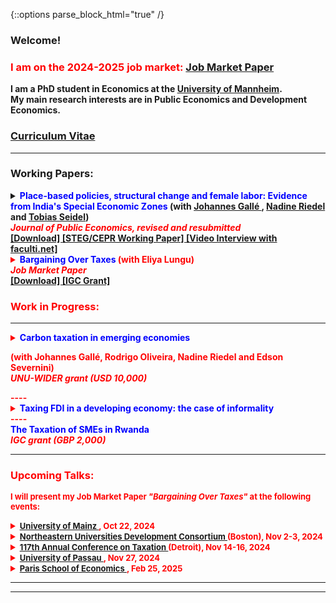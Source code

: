 {::options parse_block_html="true" /}

### Welcome!
### <b> <font color="red"> I am on the 2024-2025 job market:  <a href="https://danieloverbeck.github.io/JMP_Overbeck_Bargaining_Over_Taxes.pdf" target="_blank"> Job Market Paper </a>  </font> <b>

I am a PhD student in Economics at the <a href="https://www.vwl.uni-mannheim.de/en/" target="_blank">University of Mannheim</a>. \
My main research interests are in Public Economics and Development Economics.

### <a href="https://danieloverbeck.github.io/OverbeckCVJan23 (7).pdf" target="_blank">Curriculum Vitae</a>

----

### Working Papers:

<details>
  <summary markdown="span"><font color="blue">Place-based policies, structural change and female labor: Evidence from India's Special Economic Zones</font>
  (with <a href="https://www.mcc-berlin.net/ueber-uns/team/galle-johannes.html" target="_blank"> Johannes Gallé </a> ,  <a href="https://sites.google.com/view/riedeleconomics/welcome" target="_blank">Nadine Riedel</a> and <a href="https://sites.google.com/site/tobiasseideluni/home-1" target="_blank">Tobias Seidel</a>) <br />
  <b> <font color="red"> <i>Journal of Public Economics, revised and resubmitted </i>  </summary>
  
This paper quantifies the local economic impact of Special Economic Zones (SEZs) that were established in India between 2005-2013. Based on a novel data set that combines
census data on the universe of Indian firms with georeferenced data on SEZs, we find that
SEZs increased manufacturing and service employment with positive spillover effects up to
10km. This employment gain was paralleled by a decline in local agricultural employment,
in particular of women, suggesting that the policy contributed to structural change. We find
no evidence for heterogeneous effects between privately and publicly run SEZs or zones with
different industry denominations.
 
  </details>
  <a href="https://danieloverbeck.github.io/GalleOverbeckRiedelSeidel2024.pdf" target="_blank">[Download] </a>
 <a href="https://steg.cepr.org/publications/place-based-policies-structural-change-and-female-labor-evidence-indias-special" target="_blank">[STEG/CEPR Working Paper] </a> 
<a href="https://faculti.net/place-based-policies-structural-change-and-female-labor/" target="_blank">[Video Interview with faculti.net] </a> 

<details>
  <summary markdown="span"><font color="blue">Bargaining Over Taxes</font>
    (with Eliya Lungu) <br />
  <b> <i> Job Market Paper </i> </b> </summary>
  
This paper shows that bargaining over tax payments is an important feature of tax compliance and enforcement in lower income countries. Analyzing the universe of administrative tax filings from Zambia, we document sharp bunching in (i) dominated
regions above tax schedule discontinuities and (ii) at round number tax payments (not necessarily round turnover). Additional evidence from our own survey suggests that discussing tax payments with tax officials before filing taxes is widespread, consistent with tax payments being the outcomes of bargaining. Such bargaining over taxes is consistent with fact (ii), as bargaining outcomes are often round and salient numbers and with fact (i), because tax schedule discontinuities restrict the set of feasible bargaining outcomes. In contrast, alternative explanations based on audit probabilities, optimization frictions, and mistakes cannot rationalize the bunching patterns and are inconsistent with additional experimental survey evidence. Finally, we generalize the conventional Allingham & Sandmo (1972) model to allow for bargaining as a mode of tax compliance. We show that bargaining leads to Pareto-improvements for both taxpayers and the state as long as state capacity is sufficiently low.
 
  </details>
 <a href="https://danieloverbeck.github.io/JMP_Overbeck_Bargaining_Over_Taxes.pdf" target="_blank">[Download] </a> 
 <a href="https://www.theigc.org/collections/taxation-microenterprises" target="_blank">[IGC Grant] </a>
 

### Work in Progress:
 
  ----
  <details>
  <summary markdown="span"><font color="blue">Carbon taxation in emerging economies</font>

  (with Johannes Gallé, Rodrigo Oliveira, Nadine Riedel and Edson Severnini)<br />
  <b> <i> UNU-WIDER grant (USD 10,000) </i> </b> </summary>
  
This paper presents the first comprehensive analysis of how firms respond to carbon taxation
in emerging economies. Our evidence builds on exhaustive administrative data from South
Africa, the 13th largest emitter worldwide. The results are twofold. First, we establish
stylized facts on the types of firms that are affected, how much revenue is generated from
which sector, and which share of national emissions the tax is able to capture. Second, we
study the dynamic impacts of the carbon tax on firm-level outcomes such as profits, sales,
capital, and labor inputs. We show that the design of the South African carbon tax leads to
substantial heterogeneity across sectors in terms of how strongly firms are affected. Contrary
to the concern that carbon tax may hinder economic growth we measure no negative effects
on firm performance on average.

</details> 
----


   <details>
  <summary markdown="span"><font color="blue">Taxing FDI in a developing economy: the case of informality</font>
<br />
 </summary>
  
This paper introduces a new model which captures the eff ect of foreign direct investment (FDI) on a developing economy with an informal sector. The informal sector evolves endogenously as economic agents choose between working and setting up a firm and whether to do so formally or informally. FDI induces a uniform increase in labor costs but heterogenous productivity increases for domestic formal firms. Accordingly, some of these fi rms may opt for informality with increased FDI. This reduction in the domestic tax base may off set any revenue gains from additional FDI. It is shown that the revenue-neutral tax rate on FDI is decreasing in the government’s efficiency in screening tax avoidance, as more efficient governments are able to attenuate the increase in informality. The empirical analysis supports the key conclusions of the
model.
</details> 
  ----

  <summary markdown="span"><font color="blue">The Taxation of SMEs in Rwanda</font>  <br />
  <b> <i> IGC grant (GBP 2,000) </i> </b> </summary>
  

  ----
### Upcoming Talks:
<font size=2> I will present my Job Market Paper <b> <i>"Bargaining Over Taxes" </i> </b> at the following events:</font>

<details><summary markdown="span"><font size=2> <a href="https://wiwi.uni-mainz.de/brownbag/" target="_blank"><u> University of Mainz </u></a>, Oct 22, 2024 </font></summary></details> 

<details><summary markdown="span"><font size=2><a href="https://cssh.northeastern.edu/gap/neudc-2024/" target="_blank"><u>Northeastern Universities Development Consortium </u></a> (Boston), Nov 2-3, 2024 </font></summary></details> 

<details><summary markdown="span"><font size=2> <a href="https://ntanet.org/2024/07/117th-annual-conference-on-taxation-full/" target="_blank"><u> 117th Annual Conference on Taxation </u></a> (Detroit), Nov 14-16, 2024 </font></summary></details> 

<details><summary markdown="span"><font size=2> <a href="https://www.wiwi.uni-passau.de/development-economics/volkswirtschaftliches-forschungsseminar" target="_blank"><u> University of Passau </u></a>, Nov 27, 2024 </font></summary></details> 

<details><summary markdown="span"><font size=2> <a href="https://www.parisschoolofeconomics.eu/en/research/academic-activity/seminars/applied-economics-lunch-seminar/" target="_blank"><u> Paris School of Economics </u></a>, Feb 25, 2025</font></summary></details> 

<a> </a>



----

  ----


    

